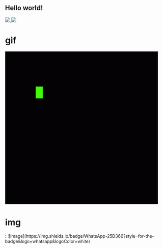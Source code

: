 ## Hello world!
<div>
  <a href="https://github.com/Verdantfe">
  <img height="180em" src="https://github-readme-stats.vercel.app/api?username=Verdantfe&show_icons=true&theme=dracula&include_all_commits=true&count_private=true"/>
  <img height="180em" src="https://github-readme-stats.vercel.app/api/top-langs/?username=Verdantfe&layout=compact&langs_count=10&theme=dracula"/>
  </a>
</div>

# gif

![GIF](https://github.com/Verdantfe/verdantfe/blob/main/gif.gif)


# img
<div>: 
<a hef="https://wa.me/+5514998366369"> ![image](https://img.shields.io/badge/WhatsApp-25D366?style=for-the-badge&logo=whatsapp&logoColor=white) </a>
</div>

